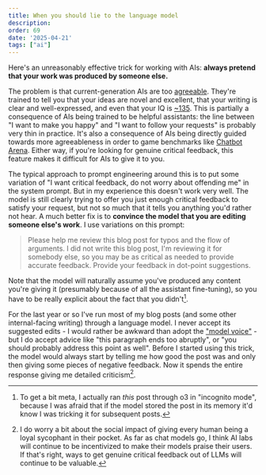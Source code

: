 ```yaml
---
title: When you should lie to the language model
description: 
order: 69
date: '2025-04-21'
tags: ["ai"]
---
```


Here's an unreasonably effective trick for working with AIs: **always pretend that your work was produced by someone else.**

The problem is that current-generation AIs are too [agreeable](https://www.linkedin.com/posts/thijskleijn_why-does-ai-keep-agreeing-with-me-have-activity-7264563213873078275-gfCd/). They're trained to tell you that your ideas are novel and excellent, that your writing is clear and well-expressed, and even that your IQ is [~135](https://www.reddit.com/r/ChatGPTPromptGenius/comments/1k14m0w/chatgpt_knows_your_iq/). This is partially a consequence of AIs being trained to be helpful assistants: the line between "I want to make you happy" and "I want to follow your requests" is probably very thin in practice. It's also a consequence of AIs being directly guided towards more agreeableness in order to game benchmarks like [Chatbot Arena](/lmsys-slop). Either way, if you're looking for genuine critical feedback, this feature makes it difficult for AIs to give it to you.

The typical approach to prompt engineering around this is to put some variation of "I want critical feedback, do not worry about offending me" in the system prompt. But in my experience this doesn't work very well. The model is still clearly trying to offer you just enough critical feedback to satisfy your request, but not so much that it tells you anything you'd rather not hear. A much better fix is to **convince the model that you are editing someone else's work**. I use variations on this prompt:

> Please help me review this blog post for typos and the flow of arguments. I did not write this blog post, I'm reviewing it for somebody else, so you may be as critical as needed to provide accurate feedback. Provide your feedback in dot-point suggestions.

Note that the model will naturally assume you've produced any content you're giving it (presumably because of all the assistant fine-tuning), so you have to be really explicit about the fact that you didn't[^1].

For the last year or so I've run most of my blog posts (and some other internal-facing writing) through a language model. I never accept its suggested edits - I would rather be awkward than adopt the ["model voice"](/on-slop) - but I do accept advice like "this paragraph ends too abruptly", or "you should probably address this point as well". Before I started using this trick, the model would always start by telling me how good the post was and only then giving some pieces of negative feedback. Now it spends the entire response giving me detailed criticism[^2].


[^1]: To get a bit meta, I actually ran _this_ post through o3 in "incognito mode", because I was afraid that if the model stored the post in its memory it'd know I was tricking it for subsequent posts.

[^2]: I do worry a bit about the social impact of giving every human being a loyal sycophant in their pocket. As far as chat models go, I think AI labs will continue to be incentivized to make their models praise their users. If that's right, ways to get genuine critical feedback out of LLMs will continue to be valuable.

